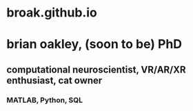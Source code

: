 # broak.github.io

# brian oakley, (soon to be) PhD

## computational neuroscientist, VR/AR/XR enthusiast, cat owner
### MATLAB, Python, SQL

